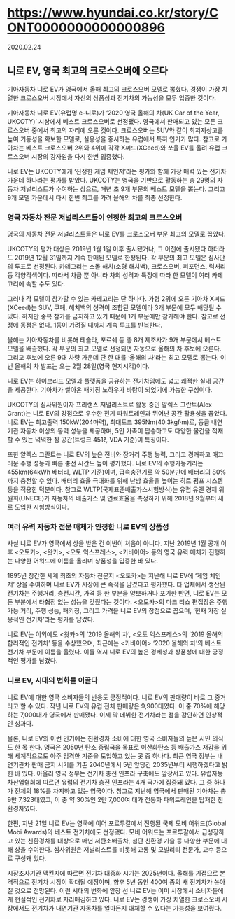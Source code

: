 # https://www.hyundai.co.kr/story/CONT0000000000000896

2020.02.24

## 니로 EV, 영국 최고의 크로스오버에 오르다

기아자동차 니로 EV가 영국에서 올해 최고의 크로스오버 모델로 뽑혔다. 경쟁이 가장 치열한 크로스오버 시장에서 자신의 상품성과 전기차의 가능성을 모두 입증한 것이다.

기아자동차 니로 EV(유럽명 e-니로)가 ‘2020 영국 올해의 차(UK Car of the Year, UKCOTY)’ 시상에서 베스트 크로스오버로 선정됐다. 영국에서 판매되고 있는 모든 크로스오버 중에서 최고의 자리에 오른 것이다. 크로스오버는 SUV와 같이 최저지상고를 높여 기동성을 확보한 모델로, 실용성을 중시하는 유럽에서 특히 인기가 많다. 참고로 기아차는 베스트 크로스오버 2위와 4위에 각각 X씨드(XCeed)와 쏘울 EV를 올려 유럽 크로스오버 시장의 강자임을 다시 한번 입증했다.

니로 EV는 UKCOTY에게 ‘진정한 게임 체인저’라는 평가와 함께 가장 매력 있는 전기차 가운데 하나라는 평가를 받았다. UKCOTY는 영국을 기반으로 활동하는 총 29명의 자동차 저널리스트가 수여하는 상으로, 매년 초 9개 부문의 베스트 모델을 뽑는다. 그리고 9개 모델 가운데서 다시 한번 최고를 가려 올해의 차를 최종 선정한다.

### 영국 자동차 전문 저널리스트들이 인정한 최고의 크로스오버

영국의 자동차 전문 저널리스트들은 니로 EV를 크로스오버 부문 최고의 모델로 꼽았다.

UKCOTY의 평가 대상은 2019년 1월 1일 이후 출시됐거나, 그 이전에 출시됐다 하더라도 2019년 12월 31일까지 계속 판매된 모델로 한정된다. 각 부문의 최고 모델은 심사단의 투표로 선정된다. 카테고리는 스몰 해치(소형 해치백), 크로스오버, 퍼포먼스, 럭셔리 등 각양각색이다. 따라서 차급 뿐 아니라 차의 성격과 특징에 따라 한 모델이 여러 카테고리에 속할 수도 있다.

그러나 각 모델이 참가할 수 있는 카테고리는 단 하나다. 가령 2위에 오른 기아차 X씨드(XCeed)는 SUV, 쿠페, 해치백의 성격이 조합된 모델이라 3개 부문에 모두 해당될 수 있다. 하지만 중복 참가를 금지하고 있기 때문에 1개 부문에만 참가해야 한다. 참고로 선정에 동점은 없다. 1등이 가려질 때까지 계속 투표를 반복한다.

올해는 기아자동차를 비롯해 테슬라, 포르쉐 등 총 8개 제조사가 9개 부문에서 베스트 모델을 배출했다. 각 부문의 최고 모델로 선정되면 자동으로 올해의 차 후보에 오른다. 그리고 후보에 오른 9대 차량 가운데 단 한 대를 ‘올해의 차’라는 최고 모델로 뽑는다. 이번 올해의 차 발표는 오는 2월 28일(영국 현지시각)이다.

니로 EV는 하이브리드 모델과 플랫폼을 공유하는 전기차임에도 넓고 쾌적한 실내 공간을 제공한다. 기아차가 쌓아온 패키징 노하우가 바탕이 되었기에 가능한 구성이다.

UKCOTY의 심사위원이자 프리랜스 저널리스트로 활동 중인 알렉스 그란트(Alex Grant)는 니로 EV의 강점으로 우수한 전기 파워트레인과 뛰어난 공간 활용성을 꼽았다. 니로 EV는 최고출력 150kW(204마력), 최대토크 395Nm(40.3kgf·m)로, 동급 내연기관 자동차 이상의 동력 성능을 제공하며, 5인 가족이 탑승하고도 다양한 물건을 적재할 수 있는 넉넉한 짐 공간(트렁크 451ℓ, VDA 기준)이 특징이다.

또한 알렉스 그란트는 니로 EV의 높은 전비와 장거리 주행 능력, 그리고 경쾌하고 매끄러운 주행 성능과 빠른 충전 시간도 높이 평가했다. 니로 EV의 주행가능거리는 455km(64kWh 배터리, WLTP 기준)이며, 급속충전기로 약 50분만에 배터리의 80%까지 충전할 수 있다. 배터리 효율 극대화를 위해 난방 효율을 높이는 히트 펌프 시스템 등을 적용한 덕분이다. 참고로 WLTP(국제표준배출가스시험방식)는 유럽 유엔 경제 위원회(UNECE)가 자동차의 배출가스 및 연료효율을 측정하기 위해 2018년 9월부터 새로 도입한 시험방식이다.

### 여러 유력 자동차 전문 매체가 인정한 니로 EV의 상품성

사실 니로 EV가 영국에서 상을 받은 건 이번이 처음이 아니다. 지난 2019년 1월 공개 이후 <오토카>, <왓카>, <오토 익스프레스>, <카바이어> 등의 영국 유력 매체가 진행하는 다양한 어워드에 이름을 올리며 상품성을 입증한 바 있다.

1895년 창간한 세계 최초의 자동차 전문지 <오토카>는 지난해 니로 EV에 ‘게임 체인저’ 상을 수여하며 니로 EV가 시장에 큰 족적을 남겼다고 평가했다. 타 업체에서 생산된 전기차는 주행거리, 충전시간, 가격 등 한 부분을 양보하거나 포기한 반면, 니로 EV는 모든 부분에서 타협점 없는 성능을 갖췄다는 것이다. <오토카>의 마크 티쇼 편집장은 주행 가능 거리, 주행 성능, 패키징, 그리고 가격을 니로 EV의 장점으로 꼽으며, ‘현재 가장 실용적인 전기차’라는 평가를 남겼다.

니로 EV는 이외에도 <왓카>의 ‘2019 올해의 차’, <오토 익스프레스>의 ‘2019 올해의 합리적인 전기차’ 등을 수상했으며, 최근에는 <카바이어> ‘2020 올해의 차’의 베스트 전기차 부문에 이름을 올렸다. 이들 역시 니로 EV의 높은 경제성과 상품성에 대한 긍정적인 평가를 남겼다.

### 니로 EV, 시대의 변화를 이끌다

니로 EV에 대한 영국 소비자들의 반응도 긍정적이다. 니로 EV의 판매량이 바로 그 증거라고 할 수 있다. 작년 니로 EV의 유럽 전체 판매량은 9,900대였다. 이 중 70%에 해당하는 7,000대가 영국에서 판매됐다. 이제 막 데뷔한 전기차라는 점을 감안하면 인상적인 성과다.

물론, 니로 EV의 이런 인기에는 친환경차 소비에 대한 영국 소비자들의 높은 시민 의식도 한 몫 한다. 영국은 2050년 탄소 중립국을 목표로 이산화탄소 등 배출가스 저감을 위해 세계적으로도 아주 엄격한 기준을 도입하고 있는 곳 중 하나다. 최근 영국 정부는 내연기관차 판매 금지 시기를 기존 2040년에서 5년 앞당긴 2035년부터 시행하겠다고 밝힌 바 있다. 아울러 영국 정부는 전기차 충전 인프라 구축에도 앞장서고 있다. 유럽자동차산업협회에 따르면 유럽의 전기차 충전 인프라는 4개 국가에 집중돼 있다. 그 중 하나가 전체의 18%를 차지하고 있는 영국이다. 참고로 지난해 영국에서 판매된 기아차는 총 9만 7,323대였고, 이 중 약 30%인 2만 7,000여 대가 전동화 파워트레인을 탑재한 친환경차였다.

한편, 지난 21일 니로 EV는 영국에 이어 포르투갈에서 진행된 국제 모비 어워드(Global Mobi Awards)의 베스트 전기차에도 선정됐다. 모비 어워드는 포르투갈에서 급성장하고 있는 친환경차를 대상으로 매년 저탄소배출차, 첨단 친환경 기술 등 다양한 부문에 대해 상을 수여한다. 심사위원은 저널리스트를 비롯해 교통 및 모빌리티 전문가, 교수 등으로 구성돼 있다.

시장조사기관 맥킨지에 따르면 전기차 대중화 시기는 2025년이다. 올해를 기점으로 본격적으로 전기차 시장이 확대될 예정이며, 향후 5년 동안 400여 종의 새 전기차가 쏟아질 것으로 전망된다. 이런 시대의 변화에 앞장 선 니로 EV는 이미 시장에서 소비자들에게 현실적인 전기차로 자리매김하고 있다. 니로 EV는 경쟁이 가장 치열한 크로스오버 시장에서도 전기차가 내연기관 자동차를 얼마든지 대체할 수 있다는 가능성을 보여줬다.
